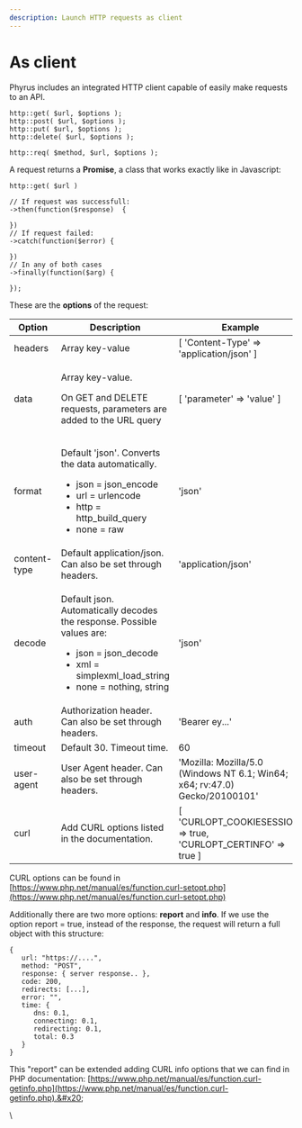 ```yaml
---
description: Launch HTTP requests as client
---
```


# As client

Phyrus includes an integrated HTTP client capable of easily make requests to an API.

```
http::get( $url, $options );
http::post( $url, $options );
http::put( $url, $options );
http::delete( $url, $options );

http::req( $method, $url, $options );
```

A request returns a **Promise**, a class that works exactly like in Javascript:

```
http::get( $url )

// If request was successfull:
->then(function($response)  {

})
// If request failed:
->catch(function($error) {

})
// In any of both cases
->finally(function($arg) {

});
```

These are the **options** of the request:

| Option       | Description                                                                                                                                                                          | Example                                                                     |
| ------------ | ------------------------------------------------------------------------------------------------------------------------------------------------------------------------------------ | --------------------------------------------------------------------------- |
| headers      | Array key-value                                                                                                                                                                      | \[ 'Content-Type' => 'application/json' ]                                   |
| data         | <p>Array key-value.</p><p>On GET and DELETE requests, parameters are added to the URL query</p>                                                                                      | \[ 'parameter' => 'value' ]                                                 |
| format       | <p>Default 'json'. Converts the data automatically.</p><ul><li>json = json_encode </li><li>url = urlencode </li><li>http = http_build_query</li><li>none = raw</li></ul>             | 'json'                                                                      |
| content-type | Default application/json. Can also be set through headers.                                                                                                                           | 'application/json'                                                          |
| decode       | <p>Default json. Automatically decodes the response. Possible values are:</p><ul><li>json = json_decode</li><li>xml = simplexml_load_string</li><li>none = nothing, string</li></ul> | 'json'                                                                      |
| auth         | Authorization header. Can also be set through headers.                                                                                                                               | 'Bearer ey...'                                                              |
| timeout      | Default 30. Timeout time.                                                                                                                                                            | 60                                                                          |
| user-agent   | User Agent header. Can also be set through headers.                                                                                                                                  | 'Mozilla: Mozilla/5.0 (Windows NT 6.1; Win64; x64; rv:47.0) Gecko/20100101' |
| curl         | Add CURL options listed in the documentation.                                                                                                                                        | \[ 'CURLOPT\_COOKIESESSION' => true, 'CURLOPT\_CERTINFO' => true ]          |

CURL options can be found in [https://www.php.net/manual/es/function.curl-setopt.php](https://www.php.net/manual/es/function.curl-setopt.php)

Additionally there are two more options: **report** and **info**. If we use the option report = true, instead of the response, the request will return a full object with this structure:

```
{
   url: "https://....",
   method: "POST",
   response: { server response.. },
   code: 200,
   redirects: [...],
   error: "",
   time: {
      dns: 0.1,
      connecting: 0.1,
      redirecting: 0.1,
      total: 0.3
   }
}
```

This "report" can be extended adding CURL info options that we can find in PHP documentation:  [https://www.php.net/manual/es/function.curl-getinfo.php](https://www.php.net/manual/es/function.curl-getinfo.php).&#x20;

\
